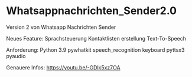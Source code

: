 # Whatsappnachrichten_Sender2.0

Version 2 von Whatsapp Nachrichten Sender

Neues Feature:
  Sprachsteuerung
  Kontaktlisten erstellung
  Text-To-Speech

Anforderung:
  Python 3.9
  pywhatkit
  speech_recognition
  keyboard
  pyttsx3
  pyaudio
 
 Genauere Infos:
  https://youtu.be/-GDlk5xz7OA
